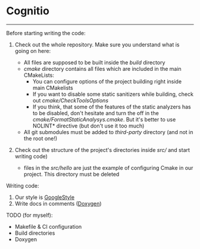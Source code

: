 # Cognitio

---

Before starting writing the code: 
1. Check out the whole repository. Make sure you understand what is going on here:
   - All files are supposed to be built inside the *build* directory
   - *cmake* directory contains all files which are included in the main CMakeLists:
     - You can configure options of the project building right inside main CMakelists
     - If you want to disable some static sanitizers while building, check out *cmake/CheckToolsOptions*
     - If you think, that some of the features of the static analyzers has to be disabled, don't hesitate and turn the off in the *cmake/FormatStaticAnalysys.cmake*. But it's better to use NOLINT* directive (but don't use it too much)
   - All git submodules must be added to *third-party* directory (and not in the root one!)
 
2. Check out the structure of the project's directories inside *src/* and start writing code)
   - files in the *src/hello* are just the example of configuring Cmake in our project. This directory must be deleted
   

Writing code:
1. Our style is [GoogleStyle](https://google.github.io/styleguide/cppguide.html)
1. Write docs in comments ([Doxygen](https://www.doxygen.nl/manual/docblocks.html))

TODO (for myself):
   - Makefile & CI configuration
   - Build directories
   - Doxygen
